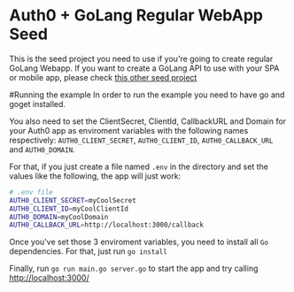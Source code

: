 # Auth0 + GoLang Regular WebApp Seed
This is the seed project you need to use if you're going to create regular GoLang Webapp. If you want to create a GoLang API to use with your SPA or mobile app, please check [this other seed project](https://github.com/auth0/auth0-golang/tree/master/examples/go-api)

#Running the example
In order to run the example you need to have go and goget installed.

You also need to set the ClientSecret, ClientId, CallbackURL and Domain for your Auth0 app as enviroment variables with the following names respectively: `AUTH0_CLIENT_SECRET`, `AUTH0_CLIENT_ID`, `AUTH0_CALLBACK_URL` and `AUTH0_DOMAIN`.

For that, if you just create a file named `.env` in the directory and set the values like the following, the app will just work:

````bash
# .env file
AUTH0_CLIENT_SECRET=myCoolSecret
AUTH0_CLIENT_ID=myCoolClientId
AUTH0_DOMAIN=myCoolDomain
AUTH0_CALLBACK_URL=http://localhost:3000/callback
````

Once you've set those 3 enviroment variables, you need to install all `Go` dependencies. For that, just run `go install`

Finally, run `go run main.go server.go` to start the app and try calling [http://localhost:3000/](http://localhost:3000/)
